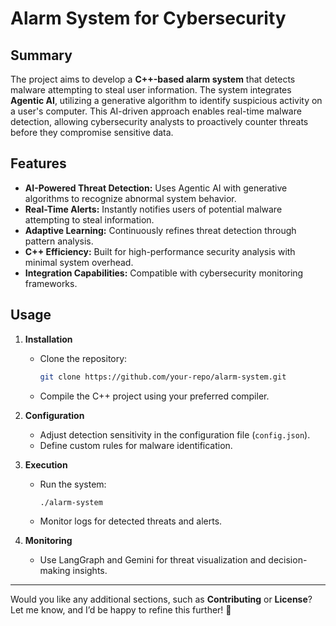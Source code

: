 # Alarm System for Cybersecurity

## Summary
The project aims to develop a **C++-based alarm system** that detects malware attempting to steal user information. The system integrates **Agentic AI**, utilizing a generative algorithm to identify suspicious activity on a user's computer. This AI-driven approach enables real-time malware detection, allowing cybersecurity analysts to proactively counter threats before they compromise sensitive data.

## Features
- **AI-Powered Threat Detection:** Uses Agentic AI with generative algorithms to recognize abnormal system behavior.
- **Real-Time Alerts:** Instantly notifies users of potential malware attempting to steal information.
- **Adaptive Learning:** Continuously refines threat detection through pattern analysis.
- **C++ Efficiency:** Built for high-performance security analysis with minimal system overhead.
- **Integration Capabilities:** Compatible with cybersecurity monitoring frameworks.

## Usage
1. **Installation**  
   - Clone the repository:  
     ```bash
     git clone https://github.com/your-repo/alarm-system.git
     ```
   - Compile the C++ project using your preferred compiler.

2. **Configuration**  
   - Adjust detection sensitivity in the configuration file (`config.json`).
   - Define custom rules for malware identification.

3. **Execution**  
   - Run the system:  
     ```bash
     ./alarm-system
     ```
   - Monitor logs for detected threats and alerts.

4. **Monitoring**  
   - Use LangGraph and Gemini for threat visualization and decision-making insights.

---

Would you like any additional sections, such as **Contributing** or **License**? Let me know, and I’d be happy to refine this further! 🚀
